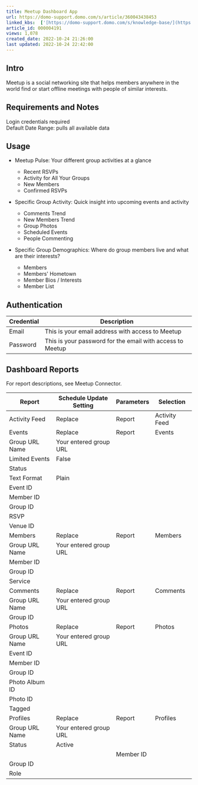 ```yaml
---
title: Meetup Dashboard App
url: https://domo-support.domo.com/s/article/360043438453
linked_kbs:  ['[https://domo-support.domo.com/s/knowledge-base/](https://domo-support.domo.com/s/knowledge-base/)', '[https://domo-support.domo.com/s/](https://domo-support.domo.com/s/)', '[https://domo-support.domo.com/s/topic/0TO5w000000ZampGAC](https://domo-support.domo.com/s/topic/0TO5w000000ZampGAC)', '[https://domo-support.domo.com/s/topic/0TO5w000000Zan9GAC](https://domo-support.domo.com/s/topic/0TO5w000000Zan9GAC)', '[https://domo-support.domo.com/s/article/360043438453](https://domo-support.domo.com/s/article/360043438453)', '[https://domo-support.domo.com/s/topic/0TO5w000000Zan9GAC/available-apps](https://domo-support.domo.com/s/topic/0TO5w000000Zan9GAC/available-apps)', '[https://domo-support.domo.com/s/article/360043429933](https://domo-support.domo.com/s/article/360043429933)', '[https://domo-support.domo.com/s/article/360043429953](https://domo-support.domo.com/s/article/360043429953)', '[https://domo-support.domo.com/s/article/360042925494](https://domo-support.domo.com/s/article/360042925494)', '[https://domo-support.domo.com/s/article/360043429913](https://domo-support.domo.com/s/article/360043429913)', '[https://domo-support.domo.com/s/article/4408174643607](https://domo-support.domo.com/s/article/4408174643607)', '[https://domo-support.domo.com/s/login/](https://domo-support.domo.com/s/login/)']
article_id: 000004191
views: 1,078
created_date: 2022-10-24 21:26:00
last updated: 2022-10-24 22:42:00
---
```




Intro
-----


Meetup is a social networking site that helps members anywhere in the world find or start offline meetings with people of similar interests.


Requirements and Notes
----------------------


Login credentials required  
Default Date Range: pulls all available data


Usage
-----


* Meetup Pulse: Your different group activities at a glance


	+ Recent RSVPs
	+ Activity for All Your Groups
	+ New Members
	+ Confirmed RSVPs
* Specific Group Activity: Quick insight into upcoming events and activity


	+ Comments Trend
	+ New Members Trend
	+ Group Photos
	+ Scheduled Events
	+ People Commenting
* Specific Group Demographics: Where do group members live and what are their interests?


	+ Members
	+ Members' Hometown
	+ Member Bios / Interests
	+ Member List


Authentication
--------------




| Credential | Description |
| --- | --- |
| Email | This is your email address with access to Meetup |
| Password | This is your password for the email with access to Meetup |


Dashboard Reports
-----------------


For report descriptions, see Meetup Connector.




| Report | Schedule Update Setting | Parameters | Selection |
| --- | --- | --- | --- |
| Activity Feed | Replace | Report | Activity Feed |
| Events | Replace | Report | Events |
| Group URL Name | Your entered group URL |
| Limited Events | False |
| Status |   |
| Text Format | Plain |
| Event ID |   |
| Member ID |   |
| Group ID |   |
| RSVP |   |
| Venue ID |   |
| Members | Replace | Report | Members |
| Group URL Name | Your entered group URL |
| Member ID |   |
| Group ID |   |
| Service |   |
| Comments | Replace | Report | Comments |
| Group URL Name | Your entered group URL |
| Group ID |   |
| Photos | Replace | Report | Photos |
| Group URL Name | Your entered group URL |
| Event ID |   |
| Member ID |   |
| Group ID |   |
| Photo Album ID |   |
| Photo ID |   |
| Tagged |   |
| Profiles | Replace | Report | Profiles |
| Group URL Name | Your entered group URL |
| Status | Active |
|   |   | Member ID |   |
| Group ID |   |
| Role |   |


